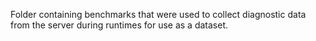 Folder containing benchmarks that were used to collect diagnostic data from the server during runtimes for use as a dataset. 
